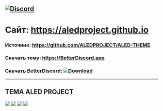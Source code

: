 [![Discord](https://img.shields.io/badge/discord-ALEDPROJECT-purple?style=for-the-badge)](https://discord.gg/rQHRex2)
---
# Сайт: https://aledproject.github.io
### Источник: https://github.com/ALEDPROJECT/ALED-THEME
### Скачать тему: https://BetterDiscord.app
### Скачать BetterDiscord: [![Download](https://img.shields.io/badge/Скачать-ТЕМУ-black?style=for-the-badge)](https://github.com/ALEDPROJECT/ALED-THEME/releases/download/Stable/aledproject.theme.css)
---
## ТЕМА ALED PROJECT 
![](https://github.com/ALEDPROJECT/ALED-THEME/blob/main/statusmenu.png) ![](https://github.com/ALEDPROJECT/ALED-THEME/blob/main/profile.png) ![](https://github.com/ALEDPROJECT/ALED-THEME/blob/main/theme.png) ![](https://github.com/ALEDPROJECT/ALED-THEME/blob/main/settings.png)

